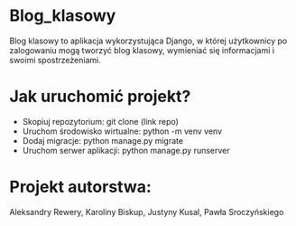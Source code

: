 # Blog_klasowy
Blog klasowy to aplikacja wykorzystująca Django, w której użytkownicy po zalogowaniu mogą tworzyć blog klasowy, wymieniać się informacjami i swoimi spostrzeżeniami.

# Jak uruchomić projekt?
  * Skopiuj repozytorium: 
      git clone (link repo)
  * Uruchom środowisko wirtualne:
      python -m venv venv
  * Dodaj migracje:
      python manage.py migrate
  * Uruchom serwer aplikacji:
      python manage.py runserver
      
# Projekt autorstwa:
 Aleksandry Rewery,
 Karoliny Biskup,
 Justyny Kusal,
 Pawła Sroczyńskiego
